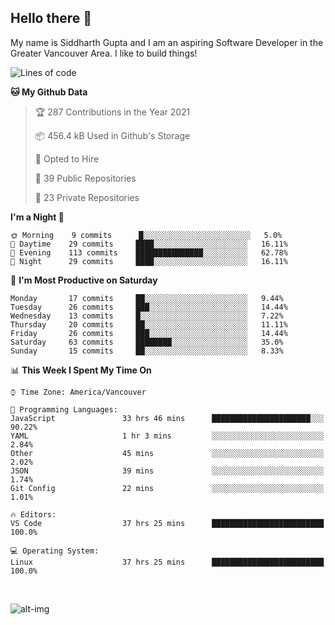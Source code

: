## Hello there :wave:

My name is Siddharth Gupta and I am an aspiring Software Developer in the Greater Vancouver Area. I like to build things!

<!-- ![gif](https://github.com/siddg97/siddg97/blob/master/dino.gif) -->

<!--START_SECTION:waka-->
![Lines of code](https://img.shields.io/badge/From%20Hello%20World%20I%27ve%20Written-4.2%20million%20lines%20of%20code-blue)

**🐱 My Github Data** 

> 🏆 287 Contributions in the Year 2021
 > 
> 📦 456.4 kB Used in Github's Storage 
 > 
> 💼 Opted to Hire
 > 
> 📜 39 Public Repositories 
 > 
> 🔑 23 Private Repositories  
 > 
**I'm a Night 🦉** 

```text
🌞 Morning    9 commits      █░░░░░░░░░░░░░░░░░░░░░░░░   5.0% 
🌆 Daytime    29 commits     ████░░░░░░░░░░░░░░░░░░░░░   16.11% 
🌃 Evening    113 commits    ███████████████░░░░░░░░░░   62.78% 
🌙 Night      29 commits     ████░░░░░░░░░░░░░░░░░░░░░   16.11%

```
📅 **I'm Most Productive on Saturday** 

```text
Monday       17 commits     ██░░░░░░░░░░░░░░░░░░░░░░░   9.44% 
Tuesday      26 commits     ███░░░░░░░░░░░░░░░░░░░░░░   14.44% 
Wednesday    13 commits     █░░░░░░░░░░░░░░░░░░░░░░░░   7.22% 
Thursday     20 commits     ██░░░░░░░░░░░░░░░░░░░░░░░   11.11% 
Friday       26 commits     ███░░░░░░░░░░░░░░░░░░░░░░   14.44% 
Saturday     63 commits     ████████░░░░░░░░░░░░░░░░░   35.0% 
Sunday       15 commits     ██░░░░░░░░░░░░░░░░░░░░░░░   8.33%

```


📊 **This Week I Spent My Time On** 

```text
⌚︎ Time Zone: America/Vancouver

💬 Programming Languages: 
JavaScript               33 hrs 46 mins      ██████████████████████░░░   90.22% 
YAML                     1 hr 3 mins         ░░░░░░░░░░░░░░░░░░░░░░░░░   2.84% 
Other                    45 mins             ░░░░░░░░░░░░░░░░░░░░░░░░░   2.02% 
JSON                     39 mins             ░░░░░░░░░░░░░░░░░░░░░░░░░   1.74% 
Git Config               22 mins             ░░░░░░░░░░░░░░░░░░░░░░░░░   1.01%

🔥 Editors: 
VS Code                  37 hrs 25 mins      █████████████████████████   100.0%

💻 Operating System: 
Linux                    37 hrs 25 mins      █████████████████████████   100.0%

```


<!--END_SECTION:waka-->

<br>

![alt-img](https://github-readme-stats.vercel.app/api?username=siddg97&count_private=true&theme=nightowl&show_icons=true)

